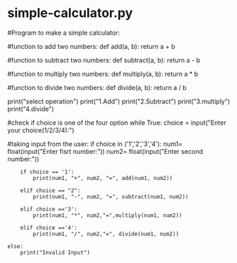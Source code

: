 # simple-calculator.py
#Program to make a simple calculator:

#function to add two numbers:
def add(a, b):
    return a + b
    
#function to subtract two numbers:
def subtract(a, b):
    return a - b

#function to multiply two numbers:
def multiply(a, b):
    return a * b
    
#function to divide two numbers:
def divide(a, b):
    return a / b

print("select operation")
print("1.Add")
print("2.Subtract")
print("3.multiply")
print("4.divide")

#check if choice is one of the four option
while True:
    choice = input("Enter your choice(1/2/3/4):")
    
   #taking input from the user:
    if choice in ('1','2','3','4'):
        num1= float(input("Enter fisrt number:"))
        num2= float(input("Enter second number:"))
        
        if choice == '1':
            print(num1, "+", num2, "=", add(num1, num2))
            
        elif choice == "2":
            print(num1, "-", num2, "=", subtract(num1, num2))
    
        elif choice =='3':
            print(num1, "*", num2,"=",multiply(num1, num2))
       
        elif choice =='4':
            print(num1, "/", num2,"=", divide(num1, num2))
            
    else:
        print("Invalid Input")
    
